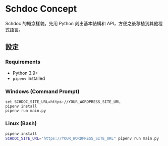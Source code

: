 # Schdoc Concept
Schdoc 的概念樣貌。先用 Python 刻出基本結構和 API，方便之後移植到其他程式語言。

## 設定
### Requirements
- Python 3.9+
- `pipenv` installed

### Windows (Command Prompt)
```batch
set SCHDOC_SITE_URL=https://YOUR_WORDPRESS_SITE_URL
pipenv install
pipenv run main.py
```

### Linux (Bash)
```bash
pipenv install
SCHDOC_SITE_URL="https://YOUR_WORDPRESS_SITE_URL" pipenv run main.py
```

